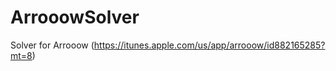 ArrooowSolver
=============

Solver for Arrooow (https://itunes.apple.com/us/app/arrooow/id882165285?mt=8)

